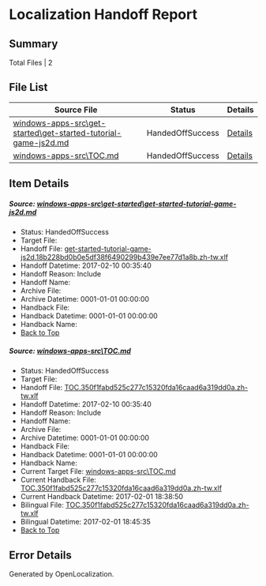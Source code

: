 # <a name='report-top'></a> Localization Handoff Report

## Summary
 Total Files | 2

## File List
 Source File | Status | Details 
 ----------- | ------ | ------- 
 [windows-apps-src\get-started\get-started-tutorial-game-js2d.md](https://cpubwin.visualstudio.com/windows-uwp/_git/windows-uwp/commit/29b2e5bc99a527a0b860657cdd89c1cab14dbcea?path=windows-apps-src%2Fget-started%2Fget-started-tutorial-game-js2d.md&_a=contents) | HandedOffSuccess | [Details](#b58162b04b8389f16afadc3d69e7f4b213c876cb2674)
 [windows-apps-src\TOC.md](https://cpubwin.visualstudio.com/windows-uwp/_git/windows-uwp/commit/29b2e5bc99a527a0b860657cdd89c1cab14dbcea?path=windows-apps-src%2FTOC.md&_a=contents) | HandedOffSuccess | [Details](#1ab6fd947eb338a9d0cce41e811d0ef88b6882d67812)

## Item Details
##### <a name='b58162b04b8389f16afadc3d69e7f4b213c876cb2674'></a> Source: [windows-apps-src\get-started\get-started-tutorial-game-js2d.md](https://cpubwin.visualstudio.com/windows-uwp/_git/windows-uwp/commit/29b2e5bc99a527a0b860657cdd89c1cab14dbcea?path=windows-apps-src%2Fget-started%2Fget-started-tutorial-game-js2d.md&_a=contents)
* Status: HandedOffSuccess
* Target File: 
* Handoff File: [get-started-tutorial-game-js2d.18b228bd0b0e5df38f6490299b439e7ee77d1a8b.zh-tw.xlf](https://cpubwin.visualstudio.com/windows-uwp/_git/WDCLib.handoff/commit/e54a80fd76f823d74d308d53fc45cd9c3dc5b706?path=ol-handoff%2Fcpubwin%2Fwindows-uwp.zh-tw%2Fmaster%2Fget-started-tutorial-game-js2d.18b228bd0b0e5df38f6490299b439e7ee77d1a8b.zh-tw.xlf&_a=contents)
* Handoff Datetime: 2017-02-10 00:35:40
* Handoff Reason: Include
* Handoff Name: 
* Archive File: 
* Archive Datetime: 0001-01-01 00:00:00
* Handback File: 
* Handback Datetime: 0001-01-01 00:00:00
* Handback Name: 
* [Back to Top](#report-top)

##### <a name='1ab6fd947eb338a9d0cce41e811d0ef88b6882d67812'></a> Source: [windows-apps-src\TOC.md](https://cpubwin.visualstudio.com/windows-uwp/_git/windows-uwp/commit/29b2e5bc99a527a0b860657cdd89c1cab14dbcea?path=windows-apps-src%2FTOC.md&_a=contents)
* Status: HandedOffSuccess
* Target File: 
* Handoff File: [TOC.350f1fabd525c277c15320fda16caad6a319dd0a.zh-tw.xlf](https://cpubwin.visualstudio.com/windows-uwp/_git/WDCLib.handoff/commit/e54a80fd76f823d74d308d53fc45cd9c3dc5b706?path=ol-handoff%2Fcpubwin%2Fwindows-uwp.zh-tw%2Fmaster%2FTOC.350f1fabd525c277c15320fda16caad6a319dd0a.zh-tw.xlf&_a=contents)
* Handoff Datetime: 2017-02-10 00:35:40
* Handoff Reason: Include
* Handoff Name: 
* Archive File: 
* Archive Datetime: 0001-01-01 00:00:00
* Handback File: 
* Handback Datetime: 0001-01-01 00:00:00
* Handback Name: 
* Current Target File: [windows-apps-src\TOC.md](https://cpubwin.visualstudio.com/windows-uwp/_git/windows-uwp.zh-tw/commit/087b86fce1c3ddccfe5bc3b540353e6cffe5bc18?path=windows-apps-src%2FTOC.md&_a=contents)
* Current Handback File: [TOC.350f1fabd525c277c15320fda16caad6a319dd0a.zh-tw.xlf](https://cpubwin.visualstudio.com/windows-uwp/_git/WDCLib.handback/commit/56daa986b7393511e1969177fa46ad0d4900623e?path=ol-handback%2Fcpubwin%2Fwindows-uwp.zh-tw%2Fmaster%2FTOC.350f1fabd525c277c15320fda16caad6a319dd0a.zh-tw.xlf&_a=contents)
* Current Handback Datetime: 2017-02-01 18:38:50
* Bilingual File: [TOC.350f1fabd525c277c15320fda16caad6a319dd0a.zh-tw.xlf](https://cpubwin.visualstudio.com/windows-uwp/_git/WDCLib.handback/commit/56daa986b7393511e1969177fa46ad0d4900623e?path=ol-handback%2Fcpubwin%2Fwindows-uwp.zh-tw%2Fmaster%2FTOC.350f1fabd525c277c15320fda16caad6a319dd0a.zh-tw.xlf&_a=contents)
* Bilingual Datetime: 2017-02-01 18:45:35
* [Back to Top](#report-top)


## Error Details

Generated by OpenLocalization.
